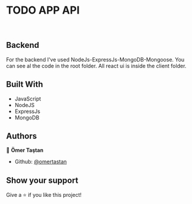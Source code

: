 <h1 align-item="center">TODO APP API</h1>

<br>

## Backend

For the backend I've used NodeJs-ExpressJs-MongoDB-Mongoose. You can see al the code in the root folder. All react ui is inside the client folder.

## Built With

- JavaScript
- NodeJS
- ExpressJs
- MongoDB

## Authors

👤 **Ömer Taştan**

- Github: [@omertastan](https://github.com/omertastan)

## Show your support

Give a ⭐️ if you like this project!
